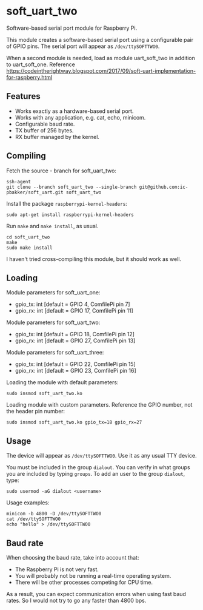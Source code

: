 # soft_uart_two

Software-based serial port module for Raspberry Pi.

This module creates a software-based serial port using a configurable pair of GPIO pins. The serial port will appear as `/dev/ttySOFTTWO0`.

When a second module is needed, load as module uart_soft_two in addition to uart_soft_one. Reference https://codeintherightway.blogspot.com/2017/09/soft-uart-implementation-for-raspberry.html

## Features

* Works exactly as a hardware-based serial port.
* Works with any application, e.g. cat, echo, minicom.
* Configurable baud rate.
* TX buffer of 256 bytes.
* RX buffer managed by the kernel.


## Compiling

Fetch the source - branch for soft_uart_two:
```
ssh-agent
git clone --branch soft_uart_two --single-branch git@github.com:ic-pbakker/soft_uart.git soft_uart_two
```

Install the package `raspberrypi-kernel-headers`:
```
sudo apt-get install raspberrypi-kernel-headers
```

Run `make` and `make install`, as usual.
```
cd soft_uart_two
make
sudo make install
```

I haven't tried cross-compiling this module, but it should work as well.


## Loading

Module parameters for soft_uart_one:

* gpio_tx: int [default = GPIO 4, ComfilePi pin 7]
* gpio_rx: int [default = GPIO 17, ComfilePi pin 11]

Module parameters for soft_uart_two:

* gpio_tx: int [default = GPIO 18, ComfilePi pin 12]
* gpio_rx: int [default = GPIO 27, ComfilePi pin 13]

Module parameters for soft_uart_three:

* gpio_tx: int [default = GPIO 22, ComfilePi pin 15]
* gpio_rx: int [default = GPIO 23, ComfilePi pin 16]


Loading the module with default parameters:
```
sudo insmod soft_uart_two.ko
```

Loading module with custom parameters. Reference the GPIO number, not the header pin number:
```
sudo insmod soft_uart_two.ko gpio_tx=18 gpio_rx=27
```


## Usage

The device will appear as `/dev/ttySOFTTWO0`. Use it as any usual TTY device.

You must be included in the group `dialout`. You can verify in what groups you are included by typing `groups`. To add an user to the group `dialout`, type:
```
sudo usermod -aG dialout <username>
```

Usage examples:
```
minicom -b 4800 -D /dev/ttySOFTTWO0
cat /dev/ttySOFTTWO0
echo "hello" > /dev/ttySOFTTWO0
```

## Baud rate

When choosing the baud rate, take into account that:
* The Raspberry Pi is not very fast.
* You will probably not be running a real-time operating system.
* There will be other processes competing for CPU time.

As a result, you can expect communication errors when using fast baud rates. So I would not try to go any faster than 4800 bps.
